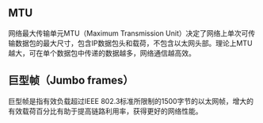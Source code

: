 ## MTU

网络最大传输单元MTU（Maximum Transmission Unit）决定了网络上单次可传输数据包的最大尺寸，包含IP数据包头和载荷，不包含以太网头部。理论上MTU越大，可在单个数据包中传递的数据越多，网络通信越高效。

## 巨型帧（Jumbo frames）

巨型帧是指有效负载超过IEEE 802.3标准所限制的1500字节的以太网帧，增大的有效载荷百分比有助于提高链路利用率，获得更好的网络性能。